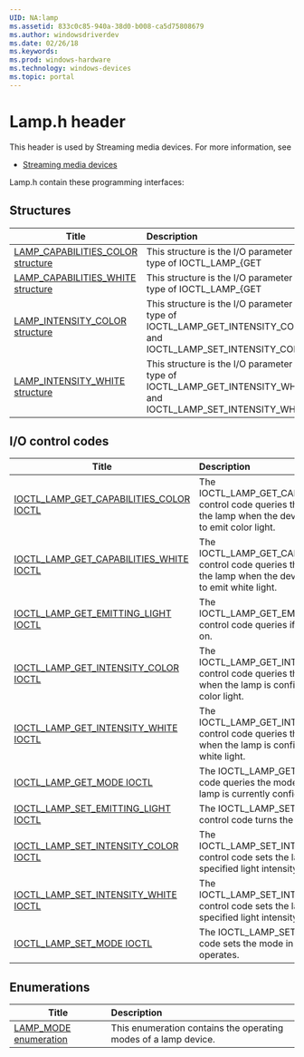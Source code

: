 ```yaml
---
UID: NA:lamp
ms.assetid: 833c0c85-940a-38d0-b008-ca5d75808679
ms.author: windowsdriverdev
ms.date: 02/26/18
ms.keywords: 
ms.prod: windows-hardware
ms.technology: windows-devices
ms.topic: portal
---
```


# Lamp.h header



This header is used by Streaming media devices. For more information, see
- [Streaming media devices](../_stream/index.md)

Lamp.h contain these programming interfaces:


## Structures

| Title   | Description   |
| ---- |:---- |
| [LAMP_CAPABILITIES_COLOR structure](ns-lamp-lamp_capabilities_color.md) | This structure is the I/O parameter type of IOCTL_LAMP_{GET|SET}_INTENSITY_COLOR. |
| [LAMP_CAPABILITIES_WHITE structure](ns-lamp-lamp_capabilities_white.md) | This structure is the I/O parameter type of IOCTL_LAMP_{GET|SET}_INTENSITY_WHITE. |
| [LAMP_INTENSITY_COLOR structure](ns-lamp-lamp_intensity_color.md) | This structure is the I/O parameter type of IOCTL_LAMP_GET_INTENSITY_COLOR and IOCTL_LAMP_SET_INTENSITY_COLOR. |
| [LAMP_INTENSITY_WHITE structure](ns-lamp-lamp_intensity_white.md) | This structure is the I/O parameter type of IOCTL_LAMP_GET_INTENSITY_WHITE and IOCTL_LAMP_SET_INTENSITY_WHITE. |

## I/O control codes

| Title   | Description   |
| ---- |:---- |
| [IOCTL_LAMP_GET_CAPABILITIES_COLOR IOCTL](ni-lamp-ioctl_lamp_get_capabilities_color.md) | The IOCTL_LAMP_GET_CAPABILITIES_COLOR control code queries the capabilities of the lamp when the device is configured to emit color light. |
| [IOCTL_LAMP_GET_CAPABILITIES_WHITE IOCTL](ni-lamp-ioctl_lamp_get_capabilities_white.md) | The IOCTL_LAMP_GET_CAPABILITIES_WHITE control code queries the capabilities of the lamp when the device is configured to emit white light. |
| [IOCTL_LAMP_GET_EMITTING_LIGHT IOCTL](ni-lamp-ioctl_lamp_get_emitting_light.md) | The IOCTL_LAMP_GET_EMITTING_LIGHT control code queries if the lamp is turned on. |
| [IOCTL_LAMP_GET_INTENSITY_COLOR IOCTL](ni-lamp-ioctl_lamp_get_intensity_color.md) | The IOCTL_LAMP_GET_INTENSITY_COLOR control code queries the light intensity when the lamp is configured to emit color light. |
| [IOCTL_LAMP_GET_INTENSITY_WHITE IOCTL](ni-lamp-ioctl_lamp_get_intensity_white.md) | The IOCTL_LAMP_GET_INTENSITY_WHITE control code queries the light intensity when the lamp is configured to emit white light. |
| [IOCTL_LAMP_GET_MODE IOCTL](ni-lamp-ioctl_lamp_get_mode.md) | The IOCTL_LAMP_GET_MODE control code queries the mode with which the lamp is currently configured. |
| [IOCTL_LAMP_SET_EMITTING_LIGHT IOCTL](ni-lamp-ioctl_lamp_set_emitting_light.md) | The IOCTL_LAMP_SET_EMITTING_LIGHT control code turns the lamp on or off. |
| [IOCTL_LAMP_SET_INTENSITY_COLOR IOCTL](ni-lamp-ioctl_lamp_set_intensity_color.md) | The IOCTL_LAMP_SET_INTENSITY_COLOR control code sets the lamp to the specified light intensity. |
| [IOCTL_LAMP_SET_INTENSITY_WHITE IOCTL](ni-lamp-ioctl_lamp_set_intensity_white.md) | The IOCTL_LAMP_SET_INTENSITY_WHITE control code sets the lamp to the specified light intensity. |
| [IOCTL_LAMP_SET_MODE IOCTL](ni-lamp-ioctl_lamp_set_mode.md) | The IOCTL_LAMP_SET_MODE control code sets the mode in which the lamp operates. |

## Enumerations

| Title   | Description   |
| ---- |:---- |
| [LAMP_MODE enumeration](ne-lamp-lamp_mode.md) | This enumeration contains the operating modes of a lamp device. |
